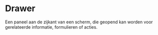 <!-- @license CC0-1.0 -->

# Drawer

Een paneel aan de zijkant van een scherm, die geopend kan worden voor gerelateerde informatie, formulieren of acties.
